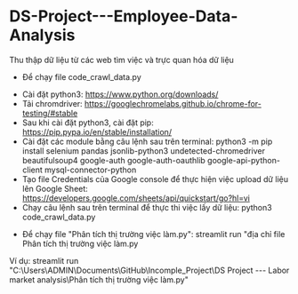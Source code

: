# DS-Project---Employee-Data-Analysis

Thu thập dữ liệu từ các web tìm việc và trực quan hóa dữ liệu

- Để chạy file code_crawl_data.py
+ Cài đặt python3: https://www.python.org/downloads/
+ Tải chromdriver: https://googlechromelabs.github.io/chrome-for-testing/#stable
+ Sau khi cài đặt python3, cài đặt pip: https://pip.pypa.io/en/stable/installation/
+ Cài đặt các module bằng câu lệnh sau trên terminal: python3 -m pip install selenium pandas jsonlib-python3 undetected-chromedriver beautifulsoup4 google-auth google-auth-oauthlib google-api-python-client mysql-connector-python
+ Tạo file Credentials của Google console để thực hiện việc upload dữ liệu lên Google Sheet: https://developers.google.com/sheets/api/quickstart/go?hl=vi
+ Chạy câu lệnh sau trên terminal để thực thi việc lấy dữ liệu: python3 code_crawl_data.py

- Để chạy file "Phân tích thị trường việc làm.py":
streamlit run "địa chỉ file Phân tích thị trường việc làm.py

Ví dụ: streamlit run "C:\Users\ADMIN\Documents\GitHub\Incomple_Project\DS Project --- Labor market analysis\Phân tích thị trường việc làm.py"


